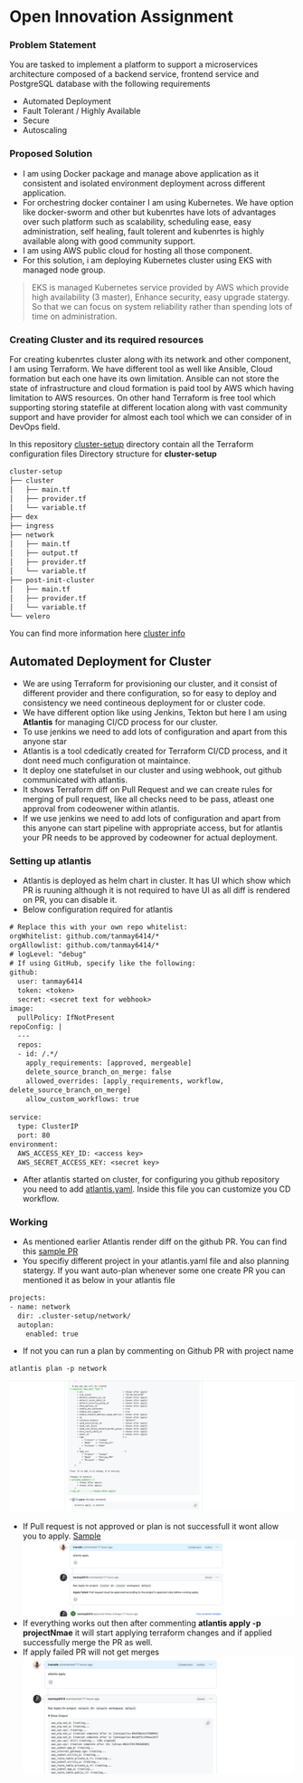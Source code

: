 # Open Innovation Assignment

### Problem Statement
You are tasked to implement a platform to support a microservices architecture composed of a backend service, frontend service and PostgreSQL database with the
following requirements
- Automated Deployment
- Fault Tolerant / Highly Available
- Secure
- Autoscaling

### Proposed Solution

- I am using Docker package and manage above application as it consistent and isolated environment deployment across different application.
- For orchestring docker container I am using Kubernetes. We have option like docker-sworm and other but kubenrtes have lots of advantages over such platform such as scalability, scheduling ease, easy administration, self healing, fault tolerent and kubenrtes is highly available along with good community support.
- I am using AWS public cloud for hosting all those component.
- For this solution, i am deploying Kubernetes cluster using EKS with managed node group. 
>EKS is managed Kubernetes service provided by AWS which provide high availability (3 master), Enhance security, easy upgrade statergy.
So that we can focus on system reliability rather than spending lots of time on administration.

### Creating Cluster and its required resources

For creating kubenrtes cluster along with its network and other component, I am using Terraform.
We have different tool as well like Ansible, Cloud formation but each one have its own limitation.
Ansible can not store the state of infrastructure and cloud formation is paid tool by AWS which having limitation to AWS resources.
On other hand Terraform is free tool which supporting storing statefile at different location along with vast community support and have provider for almost each tool which we can consider of in DevOps field.

In this repository [cluster-setup](cluster-setup) directory contain all the Terraform configuration files
Directory structure for **cluster-setup**
```
cluster-setup
├── cluster
│   ├── main.tf
│   ├── provider.tf
│   └── variable.tf
├── dex
├── ingress
├── network
│   ├── main.tf
│   ├── output.tf
│   ├── provider.tf
│   └── variable.tf
├── post-init-cluster
│   ├── main.tf
│   ├── provider.tf
│   └── variable.tf
└── velero
```
You can find more information here [cluster info](ClusterSetup.md)

## Automated Deployment for Cluster
- We are using Terraform for provisioning our cluster, and it consist of different provider and there configuration, so for easy to deploy and consistency we need contineous deployment for or cluster code.
- We have different option like using Jenkins, Tekton but here I am using **Atlantis** for managing CI/CD process for our cluster.
- To use jenkins we need to add lots of configuration and apart from this anyone star
- Atlantis is a tool cdedicatly created for Terraform CI/CD process, and it dont need much configuration ot maintaince.
- It deploy one statefulset in our cluster and using webhook, out github communicated with atlantis.
- It shows Terraform diff on Pull Request and we can create rules for merging of pull request, like all checks need to be pass, atleast one approval from codeowener within atlantis.
- If we  use jenkins we need to add lots of configuration and apart from this anyone can start pipeline with appropriate access, but for atlantis your PR needs to be approved by codeowner for actual deployment.

### Setting up atlantis

- Atlantis is deployed as helm chart in cluster. It has UI which show which PR is ruuning although it is not required to have UI as all diff is rendered on PR, you can disable it.
- Below configuration required for atlantis

```
# Replace this with your own repo whitelist:
orgWhitelist: github.com/tanmay6414/*
orgAllowlist: github.com/tanmay6414/*
# logLevel: "debug"
# If using GitHub, specify like the following:
github:
  user: tanmay6414
  token: <token>
  secret: <secret text for webhook>
image:
  pullPolicy: IfNotPresent
repoConfig: |
  ---
  repos:
  - id: /.*/
    apply_requirements: [approved, mergeable]
    delete_source_branch_on_merge: false
    allowed_overrides: [apply_requirements, workflow, delete_source_branch_on_merge]
    allow_custom_workflows: true

service:
  type: ClusterIP
  port: 80
environment:
  AWS_ACCESS_KEY_ID: <access key>
  AWS_SECRET_ACCESS_KEY: <secret key>
```

- After atlantis started on cluster, for configuring you github repository you need to add [atlantis.yaml](atlantis.yaml). Inside this file you can customize you CD workflow.

### Working
- As mentioned earlier Atlantis render diff on the github PR. You can find this [sample PR](https://github.com/tanmay6414/openinnovationai/pull/1)
- You specifiy different project in your atlantis.yaml file and also planning statergy. If you want auto-plan whenever some one create PR you can mentioned it as below in your atlantis file
```
projects:
- name: network
  dir: .cluster-setup/network/
  autoplan:
    enabled: true
```
- If not you can run a plan by commenting on Github PR with project name 
```
atlantis plan -p network
```
![Plan](assets/atlantis/plan.png)
- If Pull request is not approved or plan is not successfull it wont allow you to apply. [Sample](https://github.com/tanmay6414/openinnovationai/pull/2)
![Failed](assets/atlantis/failed.png)
- If everything works out then after commenting **atlantis apply -p projectNmae** it will start applying terraform changes and if applied successfully merge the PR as well.
- If apply failed PR will not get merges
![Apply](assets/atlantis/apply.png)